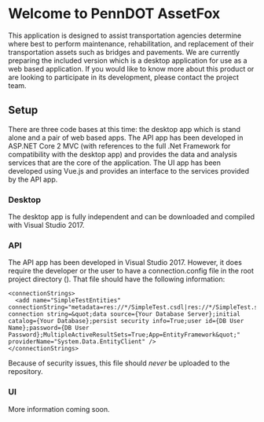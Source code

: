 # Welcome to PennDOT AssetFox
This application is designed to assist transportation agencies determine where best to perform maintenance, rehabilitation, and replacement of their transportation assets such as bridges and pavements.  We are currently preparing the included version which is a desktop application for use as a web based application.  If you would like to know more about this product or are looking to participate in its development, please contact the project team.

## Setup
There are three code bases at this time:  the desktop app which is stand alone and a pair of web based apps.  The API app has been developed in ASP.NET Core 2 MVC (with references to the full .Net Framework for compatibility with the desktop app) and provides the data and analysis services that are the core of the application.  The UI app has been developed using Vue.js and provides an interface to the services provided by the API app.

### Desktop
The desktop app is fully independent and can be downloaded and compiled with Visual Studio 2017.

### API
The API app has been developed in Visual Studio 2017.  However, it does require the developer or the user to have a connection.config file in the root project directory ().  That file should have the following information:

```
<connectionStrings>
  <add name="SimpleTestEntities" connectionString="metadata=res://*/SimpleTest.csdl|res://*/SimpleTest.ssdl|res://*/SimpleTest.msl;provider=System.Data.SqlClient;provider connection string=&quot;data source={Your Database Server};initial catalog={Your Database};persist security info=True;user id={DB User Name};password={DB User Password};MultipleActiveResultSets=True;App=EntityFramework&quot;" providerName="System.Data.EntityClient" />
</connectionStrings>
```

Because of security issues, this file should *never* be uploaded to the repository.

### UI
More information coming soon.
